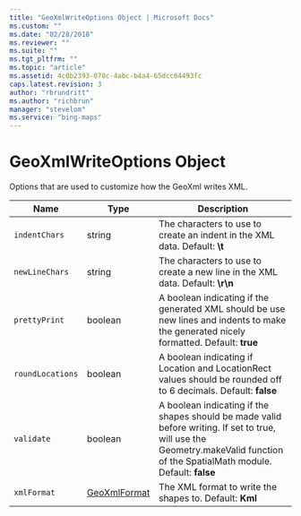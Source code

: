 ```yaml
---
title: "GeoXmlWriteOptions Object | Microsoft Docs"
ms.custom: ""
ms.date: "02/28/2018"
ms.reviewer: ""
ms.suite: ""
ms.tgt_pltfrm: ""
ms.topic: "article"
ms.assetid: 4c0b2393-070c-4abc-b4a4-65dcc64493fc
caps.latest.revision: 3
author: "rbrundritt"
ms.author: "richbrun"
manager: "stevelom"
ms.service: "bing-maps"
---
```

# GeoXmlWriteOptions Object
Options that are used to customize how the GeoXml writes XML.

| Name             | Type         | Description  |
|------------------|--------------|--------------|
| `indentChars`    | string       | The characters to use to create an indent in the XML data. Default: **\\t** |
| `newLineChars`   | string       | The characters to use to create a new line in the XML data. Default: **\\r\\n** |
| `prettyPrint`    | boolean      | A boolean indicating if the generated XML should be use new lines and indents to make the generated nicely formatted. Default: **true** |
| `roundLocations` | boolean      | A boolean indicating if Location and LocationRect values should be rounded off to 6 decimals. Default: **false** |
| `validate`       | boolean      | A boolean indicating if the shapes should be made valid before writing. If set to true, will use the Geometry.makeValid function of the SpatialMath module. Default: **false** |
| `xmlFormat`      | [GeoXmlFormat](geoxmlformat-enumeration.md) | The XML format to write the shapes to. Default: **Kml**   |

